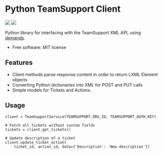 # Python TeamSupport Client

[![](https://img.shields.io/travis/yola/teamsupport-python.svg?style=flat-square)](https://travis-ci.org/yola/teamsupport-python)
[![](https://img.shields.io/pypi/v/teamsupport-python?style=flat-square)](https://warehouse.python.org/project/teamsupport-python)


Python library for interfacing with the TeamSupport XML API, using
[demands](https://github.com/yola/demands).

* Free software: MIT license

## Features

* Client methods parse response content in order to return LXML Element objects
* Converting Python dictionaries into XML for POST and PUT calls
* Simple models for Tickets and Actions.

## Usage

```
client = TeamSupportService(TEAMSUPPORT_ORG_ID, TEAMSUPPORT_AUTH_KEY)

# Fetch all tickets without custom fields
tickets = client.get_tickets()

# Update description of a ticket
client.update_ticket_action(
    ticket_id, action_id, data={'Description': 'New description'})
```
